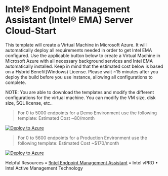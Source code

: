 # Intel® Endpoint Management Assistant (Intel® EMA) Server Cloud-Start

This template will create a Virtual Machine in Microsoft Azure. It will automatically deploy all requirements needed in order to get Intel EMA configured.
Use the applicable button below to create a Virtual Machine in Microsoft Azure with all necessary background services and Intel EMA automatically installed. Keep in mind that the estimated cost below is based on a Hybrid Benefit(Windows) License. 
Please wait ~15 minutes after you deploy the build before you use instance, allowing all configurations to complete.

NOTE: You are able to download the templates and modify the different configurations for the virtual machine. You can modify the VM size, disk size, SQL license, etc..

> For 0 to 5000 endpoints for a Demo Environment use the following template: Estimated Cost ~80/month

[![Deploy to Azure](https://aka.ms/deploytoazurebutton)](https://portal.azure.com/#create/Microsoft.Template/uri/https%3A%2F%2Fraw.githubusercontent.com%2Fasolano2013%2FEMATemplate%2Fmain%2Fematemplate.json/createUIDefinitionUri/https%3A%2F%2Fraw.githubusercontent.com%2Fasolano2013%2FEMATemplate%2Fmain%2FcreateUiDefinition.json)

> For 0 to 5600 endpoints for a Production Environment use the following template: Estimated Cost ~$170/month

[![Deploy to Azure](https://aka.ms/deploytoazurebutton)](https://portal.azure.com/#create/Microsoft.Template/uri/https%3A%2F%2Fraw.githubusercontent.com%2Fasolano2013%2FEMATemplate%2Fmain%2Fematemplate.json/createUIDefinitionUri/https%3A%2F%2Fraw.githubusercontent.com%2Fasolano2013%2FEMATemplate%2Fmain%2FcreateUiDefinitionProd.json)

Helpful Resources
•	[!Intel Endpoint Management Assistant](https://newsroom.intel.com/news/intel-endpoint-management-assistant-makes-managing-remote-intel-vpro-platform-based-devices-easier/#gs.r5a0nc)
•	Intel vPRO
•	Intel Active Management Technology



